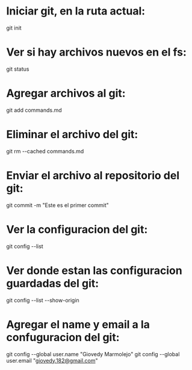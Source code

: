 # Iniciar git, en la ruta actual:
git init
# Ver si hay archivos nuevos en el fs:
git status
# Agregar archivos al git:
git add commands.md
# Eliminar el archivo del git:
git rm --cached commands.md
# Enviar el archivo al repositorio del git:
git commit -m "Este es el primer commit"
# Ver la configuracion del git:
git config --list
# Ver donde estan las configuracion guardadas del git:
git config --list --show-origin
# Agregar el name y email a la confuguracion del git:
git config --global user.name "Giovedy Marmolejo"
git config --global user.email "giovedy.182@gmail.com"
